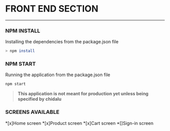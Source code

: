 # FRONT END SECTION

---

### NPM INSTALL

<p>Installing the dependencies from the package.json file</p>

```bash
> npm install
```

### NPM START

<p>Running the application from the package.json file</p>

```bash
npm start
```

> **This application is not meant for production yet unless being specified by chidalu**

### SCREENS AVAILABLE

*[x]Home screen
*[x]Product screen
*[x]Cart screen
*[]Sign-in screen

